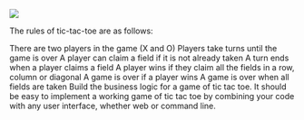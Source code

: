 <a href="https://codeclimate.com/github/mdwareing/TicTacToe-TechTest/maintainability"><img src="https://api.codeclimate.com/v1/badges/0ca7502f51038611b37c/maintainability" /></a>

The rules of tic-tac-toe are as follows:

There are two players in the game (X and O)
Players take turns until the game is over
A player can claim a field if it is not already taken
A turn ends when a player claims a field
A player wins if they claim all the fields in a row, column or diagonal
A game is over if a player wins
A game is over when all fields are taken
Build the business logic for a game of tic tac toe. It should be easy to implement a working game of tic tac toe by combining your code with any user interface, whether web or command line.